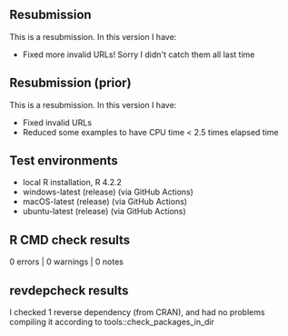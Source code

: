 ## Resubmission
This is a resubmission. In this version I have:

* Fixed more invalid URLs! Sorry I didn't catch them all last time

## Resubmission (prior)
This is a resubmission. In this version I have:

* Fixed invalid URLs
* Reduced some examples to have CPU time < 2.5 times elapsed time

## Test environments
* local R installation, R 4.2.2
* windows-latest (release) (via GitHub Actions)
* macOS-latest (release) (via GitHub Actions)
* ubuntu-latest (release) (via GitHub Actions)

## R CMD check results

0 errors | 0 warnings | 0 notes

## revdepcheck results

I checked 1 reverse dependency (from CRAN), and had no problems compiling it 
according to tools::check_packages_in_dir

